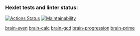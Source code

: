 ### Hexlet tests and linter status:
[![Actions Status](https://github.com/EmilMorua/python-project-49/workflows/hexlet-check/badge.svg)](https://github.com/EmilMorua/python-project-49/actions)
[![Maintainability](https://api.codeclimate.com/v1/badges/f4f9ad083c37e0a3c11c/maintainability)](https://codeclimate.com/github/EmilMorua/python-project-49/maintainability)

[brain-even](https://asciinema.org/a/5MOUZh6GwmUCbYrXvlqLRdflA)
[brain-calc](https://asciinema.org/a/VeBcVE8sAYJAjatwcPxynCy12)
[brain-gcd](https://asciinema.org/a/LJScsznpA6bQyveCHJ6pRsgQh)
[brain-progression](https://asciinema.org/a/MkMA5dmvQRLv2kIseW0n22BoW)
[brain-prime](https://asciinema.org/a/Ub1DFnxBwFv50TMDU6vlfUITE)
